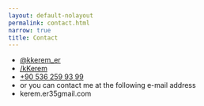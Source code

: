 ```yaml
---
layout: default-nolayout
permalink: contact.html
narrow: true
title: Contact
---
```



<ul class="list-unstyled mb-0">
    <li class="my-2">
        <a href="https://twitter.com/kkerem_er" target="_blank" class="text-decoration-none text-decoration-underline-hover text-body">
            <i class="fab fa-twitter fa-fw me-2 text-muted"></i>@kkerem_er
        </a>
    </li>
    <li class="my-2">
        <a href="https://github.com/kKerem" target="_blank" class="text-decoration-none text-decoration-underline-hover text-body">
            <i class="fab fa-github fa-fw me-2 text-muted"></i>/kKerem
        </a>
    </li>
    <li class="my-2">
        <a href="https://api.whatsapp.com/send?phone=+905362599399&text=Merhaba;" target="_blank" class="text-decoration-none text-decoration-underline-hover text-body">
            <i class="fas fa-phone fa-fw me-2 text-muted"></i>+90 536 259 93 99
        </a>
    </li>
    <li class="my-2 small text-muted">
        or you can contact me at the following e-mail address
    </li>
    <li class="my-2">
        <span class="text-body">
            <i class="fas fa-envelope fa-fw me-2 text-primary"></i>kerem.er35<i class="fal fa-at fa-sm text-muted"></i>gmail.com
        </span>
    </li>
</ul>

